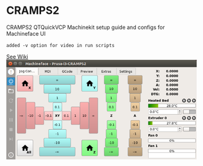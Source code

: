 # CRAMPS2
CRAMPS2 QTQuickVCP Machinekit setup guide and configs for Machineface UI  

	added -v option for video in run scripts

[See Wiki](https://github.com/the-snowwhite/CRAMPS2/wiki)
![](images/Machineface-2015-03-01_00:06:39.png)

